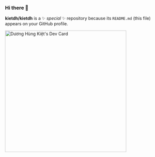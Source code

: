 ### Hi there 👋

**kietdh/kietdh** is a ✨ _special_ ✨ repository because its `README.md` (this file) appears on your GitHub profile.

<div>
  <table>
    <tr>
        <a href="https://app.daily.dev/jaykit"><img src="https://github.com/kietdh/kietdh/blob/main/devcard.svg" width="400" alt="Dương Hùng Kiệt's Dev Card"/></a>
    </tr>
  </table>
</div>



